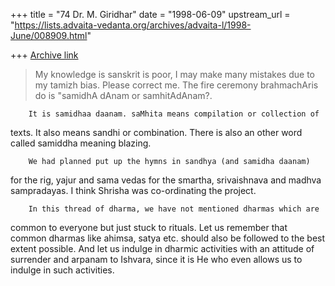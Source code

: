 +++
title = "74 Dr. M. Giridhar"
date = "1998-06-09"
upstream_url = "https://lists.advaita-vedanta.org/archives/advaita-l/1998-June/008909.html"

+++
[Archive link](https://lists.advaita-vedanta.org/archives/advaita-l/1998-June/008909.html)

>My knowledge is sanskrit is poor, I may make many mistakes due to my
>tamizh bias. Please correct me.  The fire ceremony brahmachAris do is
>"samidhA dAnam or samhitAdAnam?.

        It is samidhaa daanam. saMhita means compilation or collection of
texts. It also means sandhi or combination. There is also an other word
called samiddha meaning blazing.

        We had planned put up the hymns in sandhya (and samidha daanam)
for the rig, yajur and sama vedas for the smartha, srivaishnava and madhva
sampradayas. I think Shrisha was co-ordinating the project.

        In this thread of dharma, we have not mentioned dharmas which are
common to everyone but just stuck to rituals. Let us remember that common
dharmas like ahimsa, satya etc. should also be followed to the best extent
possible. And let us indulge in dharmic activities with an attitude of
surrender and arpanam to Ishvara, since it is He who even allows us to
indulge in such activities.

